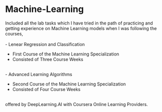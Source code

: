 # Machine-Learning
Included all the lab tasks which I have tried in the path of practicing and getting experience on Machine Learning models when I was following the courses,
</br>
</br>
    - Lenear Regression and Classification
    <ul>
        <li>First Course of the Machine Learning Specialization</li>
        <li>Consisted of Three Course Weeks</li>
    </ul>
</br>
    - Advanced Learning Algorithms
    <ul>
        <li>Second Course of the Machine Learning Specialization</li>
        <li>Consisted of Four Course Weeks</li>
    </ul>        
offered by DeepLearning.AI with Coursera Online Learning Providers.
